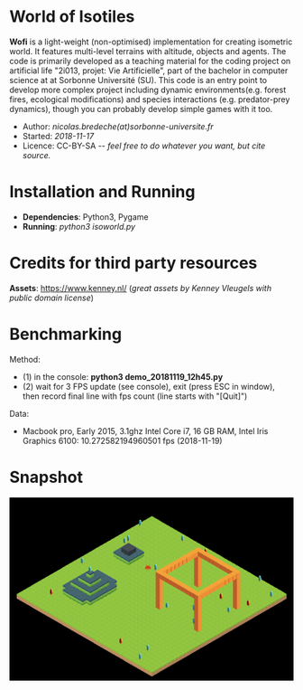 World of Isotiles
=================

**Wofi** is a light-weight (non-optimised) implementation for creating isometric world. It features multi-level terrains with altitude, objects and agents. The code is primarily developed as a teaching material for the coding project on artificial life "2i013, projet: Vie Artificielle", part of the bachelor in computer science at at Sorbonne Université (SU). This code is an entry point to develop more complex project including dynamic environments(e.g. forest fires, ecological modifications) and species interactions (e.g. predator-prey dynamics), though you can probably develop simple games with it too.

* Author: *nicolas.bredeche(at)sorbonne-universite.fr*
* Started: *2018-11-17*
* Licence: CC-BY-SA -- *feel free to do whatever you want, but cite source.*

Installation and Running
========================

* **Dependencies**: Python3, Pygame
* **Running**: *python3 isoworld.py*

Credits for third party resources
=================================

**Assets**: https://www.kenney.nl/ (*great assets by Kenney Vleugels with public domain license*)

Benchmarking
============

Method:
* (1) in the console: **python3 demo_20181119_12h45.py**
* (2) wait for 3 FPS update (see console), exit (press ESC in window), then record final line with fps count (line starts with "[Quit]")

Data:
* Macbook pro, Early 2015, 3.1ghz Intel Core i7, 16 GB RAM, Intel Iris Graphics 6100: 10.272582194960501 fps (2018-11-19)

Snapshot
========

![Wofi screenshot](https://github.com/nekonaute/isoworld/blob/master/data/snapshot.png)
